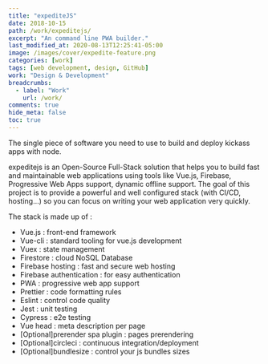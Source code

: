 ```yaml
---
title: "expediteJS"
date: 2018-10-15
path: /work/expeditejs/
excerpt: "An command line PWA builder."
last_modified_at: 2020-08-13T12:25:41-05:00
image: /images/cover/expedite-feature.png
categories: [work]
tags: [web development, design, GitHub]
work: "Design & Development"
breadcrumbs:
  - label: "Work"
    url: /work/
comments: true
hide_meta: false
toc: true
---
```


The single piece of software you need to use to build and deploy kickass apps with node.

expeditejs is an Open-Source Full-Stack solution that helps you to build fast and maintainable web applications using tools like Vue.js, Firebase, Progressive Web Apps support, dynamic offline support. The goal of this project is to provide a powerful and well configured stack (with CI/CD, hosting...) so you can focus on writing your web application very quickly.

The stack is made up of :

- Vue.js : front-end framework
- Vue-cli : standard tooling for vue.js development
- Vuex : state management
- Firestore : cloud NoSQL Database
- Firebase hosting : fast and secure web hosting
- Firebase authentication : for easy authentication
- PWA : progressive web app support
- Prettier : code formatting rules
- Eslint : control code quality
- Jest : unit testing
- Cypress : e2e testing
- Vue head : meta description per page
- [Optional]prerender spa plugin : pages prerendering
- [Optional]circleci : continuous integration/deployment
- [Optional]bundlesize : control your js bundles sizes

